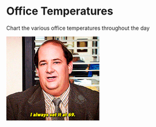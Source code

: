 # Office Temperatures

Chart the various office temperatures throughout the day

![alt tag](https://raw.githubusercontent.com/riazlatib/temp/master/favicons/office_temp.gif)

